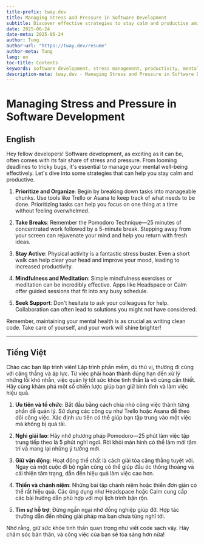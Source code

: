 ```yaml
---
title-prefix: tway.dev
title: Managing Stress and Pressure in Software Development
subtitle: Discover effective strategies to stay calm and productive amidst coding chaos.
date: 2025-06-24
date-meta: 2025-06-24
author: Tung
author-url: "https://tway.dev/resume"
author-meta: Tung
lang: en
toc-title: Contents
keywords: software development, stress management, productivity, mental health, developer tips
description-meta: tway.dev - Managing Stress and Pressure in Software Development - Discover effective strategies to stay calm and productive amidst coding chaos.
---
```


# Managing Stress and Pressure in Software Development

## English

Hey fellow developers! Software development, as exciting as it can be, often comes with its fair share of stress and pressure. From looming deadlines to tricky bugs, it's essential to manage your mental well-being effectively. Let's dive into some strategies that can help you stay calm and productive.

1. **Prioritize and Organize**: Begin by breaking down tasks into manageable chunks. Use tools like Trello or Asana to keep track of what needs to be done. Prioritizing tasks can help you focus on one thing at a time without feeling overwhelmed.

2. **Take Breaks**: Remember the Pomodoro Technique—25 minutes of concentrated work followed by a 5-minute break. Stepping away from your screen can rejuvenate your mind and help you return with fresh ideas.

3. **Stay Active**: Physical activity is a fantastic stress buster. Even a short walk can help clear your head and improve your mood, leading to increased productivity.

4. **Mindfulness and Meditation**: Simple mindfulness exercises or meditation can be incredibly effective. Apps like Headspace or Calm offer guided sessions that fit into any busy schedule.

5. **Seek Support**: Don't hesitate to ask your colleagues for help. Collaboration can often lead to solutions you might not have considered.

Remember, maintaining your mental health is as crucial as writing clean code. Take care of yourself, and your work will shine brighter!

---

## Tiếng Việt

Chào các bạn lập trình viên! Lập trình phần mềm, dù thú vị, thường đi cùng với căng thẳng và áp lực. Từ việc phải hoàn thành đúng hạn đến xử lý những lỗi khó nhằn, việc quản lý tốt sức khỏe tinh thần là vô cùng cần thiết. Hãy cùng khám phá một số chiến lược giúp bạn giữ bình tĩnh và làm việc hiệu quả.

1. **Ưu tiên và tổ chức**: Bắt đầu bằng cách chia nhỏ công việc thành từng phần dễ quản lý. Sử dụng các công cụ như Trello hoặc Asana để theo dõi công việc. Xác định ưu tiên có thể giúp bạn tập trung vào một việc mà không bị quá tải.

2. **Nghỉ giải lao**: Hãy nhớ phương pháp Pomodoro—25 phút làm việc tập trung tiếp theo là 5 phút nghỉ ngơi. Rời khỏi màn hình có thể làm mới tâm trí và mang lại những ý tưởng mới.

3. **Giữ vận động**: Hoạt động thể chất là cách giải tỏa căng thẳng tuyệt vời. Ngay cả một cuộc đi bộ ngắn cũng có thể giúp đầu óc thông thoáng và cải thiện tâm trạng, dẫn đến hiệu quả làm việc cao hơn.

4. **Thiền và chánh niệm**: Những bài tập chánh niệm hoặc thiền đơn giản có thể rất hiệu quả. Các ứng dụng như Headspace hoặc Calm cung cấp các bài hướng dẫn phù hợp với mọi lịch trình bận rộn.

5. **Tìm sự hỗ trợ**: Đừng ngần ngại nhờ đồng nghiệp giúp đỡ. Hợp tác thường dẫn đến những giải pháp mà bạn chưa từng nghĩ tới.

Nhớ rằng, giữ sức khỏe tinh thần quan trọng như viết code sạch vậy. Hãy chăm sóc bản thân, và công việc của bạn sẽ tỏa sáng hơn nữa!